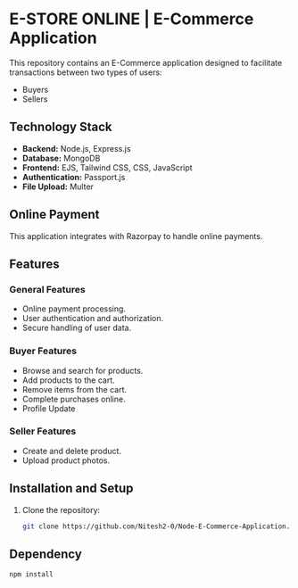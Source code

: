 # E-STORE ONLINE | E-Commerce Application

This repository contains an E-Commerce application designed to facilitate transactions between two types of users:
- Buyers
- Sellers

## Technology Stack
- **Backend:** Node.js, Express.js
- **Database:** MongoDB
- **Frontend:** EJS, Tailwind CSS, CSS, JavaScript
- **Authentication:** Passport.js
- **File Upload:** Multer

## Online Payment
This application integrates with Razorpay to handle online payments.

## Features
### General Features
- Online payment processing.
- User authentication and authorization.
- Secure handling of user data.

### Buyer Features
- Browse and search for products.
- Add products to the cart.
- Remove items from the cart.
- Complete purchases online.
- Profile Update

### Seller Features
- Create and delete product.
- Upload product photos.

## Installation and Setup
1. Clone the repository:
   ```sh
   git clone https://github.com/Nitesh2-0/Node-E-Commerce-Application.git

## Dependency 
```javascript
npm install
```
  
